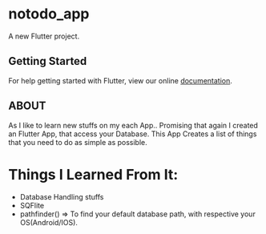 # notodo_app

A new Flutter project.

## Getting Started

For help getting started with Flutter, view our online
[documentation](https://flutter.io/).

## ABOUT 

As I like to learn new stuffs on my each App.. Promising that again I created an Flutter App, that access your Database.
This App Creates a list of things that you need to do as simple as possible.

# Things I Learned From It:

* Database Handling stuffs
* SQFlite
* pathfinder() => To find your default database path, with respective your OS(Android/IOS).
